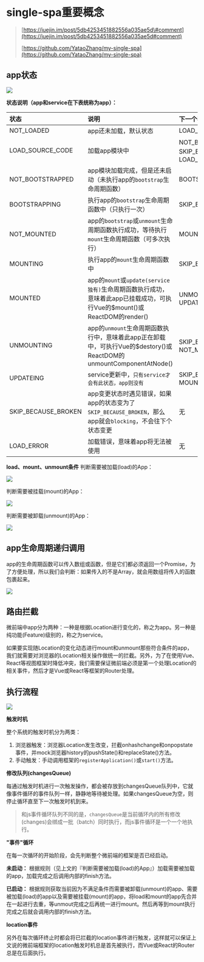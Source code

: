 # single-spa重要概念

> [https://juejin.im/post/5db4253451882556a035ae5d\#comment](https://juejin.im/post/5db4253451882556a035ae5d#comment)
>
> [https://github.com/YataoZhang/my-single-spa](https://github.com/YataoZhang/my-single-spa)

## app状态

![](../.gitbook/assets/image%20%2858%29.png)

**状态说明（app和service在下表统称为app）：**

| 状态 | 说明 | 下一个状态 |
| :--- | :--- | :--- |
| NOT\_LOADED | app还未加载，默认状态 | LOAD\_SOURCE\_CODE |
| LOAD\_SOURCE\_CODE | 加载app模块中 | NOT\_BOOTSTRAPPED、SKIP\_BECAUSE\_BROKEN、LOAD\_ERROR |
| NOT\_BOOTSTRAPPED | app模块加载完成，但是还未启动（未执行app的`bootstrap`生命周期函数） | BOOTSTRAPPING |
| BOOTSTRAPPING | 执行app的`bootstrap`生命周期函数中（只执行一次） | SKIP\_BECAUSE\_BROKEN |
| NOT\_MOUNTED | app的`bootstrap`或`unmount`生命周期函数执行成功，等待执行`mount`生命周期函数（可多次执行） | MOUNTING |
| MOUNTING | 执行app的`mount`生命周期函数中 | SKIP\_BECAUSE\_BROKEN |
| MOUNTED | app的`mount`或`update(service独有)`生命周期函数执行成功，意味着此app已挂载成功，可执行Vue的$mount\(\)或ReactDOM的render\(\) | UNMOUNTING、UPDATEING |
| UNMOUNTING | app的`unmount`生命周期函数执行中，意味着此app正在卸载中，可执行Vue的$destory\(\)或ReactDOM的unmountComponentAtNode\(\) | SKIP\_BECAUSE\_BROKEN、NOT\_MOUNTED |
| UPDATEING | service更新中，`只有service才会有此状态，app则没有` | SKIP\_BECAUSE\_BROKEN、MOUNTED |
| SKIP\_BECAUSE\_BROKEN | app变更状态时遇见错误，如果app的状态变为了`SKIP_BECAUSE_BROKEN`，那么app就会`blocking`，不会往下个状态变更 | 无 |
| LOAD\_ERROR | 加载错误，意味着app将无法被使用 | 无 |

**load、mount、unmount条件** 判断需要被加载\(load\)的App：

![](../.gitbook/assets/image%20%2814%29.png)

判断需要被挂载\(mount\)的App：

![](../.gitbook/assets/image%20%28122%29.png)

判断需要被卸载\(unmount\)的App：

![](../.gitbook/assets/image%20%2892%29.png)

## app生命周期递归调用

app的生命周期函数可以传入数组或函数，但是它们都必须返回一个Promise，为了方便处理，所以我们会判断：如果传入的不是Array，就会用数组将传入的函数包裹起来。

![](../.gitbook/assets/image%20%28155%29.png)

## 路由拦截

微前端中app分为两种：一种是根据Location进行变化的，称之为app。另一种是纯功能\(Feature\)级别的，称之为service。

如果要实现随Location的变化动态进行mount和unmount那些符合条件的app，我们就需要对浏览器的Location相关操作做统一的拦截。另外，为了在使用Vue、React等视图框架时降低冲突，我们需要保证微前端必须是第一个处理Location的相关事件，然后才是Vue或React等框架的Router处理。

## 执行流程

![](../.gitbook/assets/image%20%28130%29.png)

**触发时机**

整个系统的触发时机分为两类：

1. 浏览器触发：浏览器Location发生改变，拦截onhashchange和onpopstate事件，并mock浏览器history的pushState\(\)和replaceState\(\)方法。
2. 手动触发：手动调用框架的`registerApplication()`或`start()`方法。

**修改队列\(changesQueue\)**

每通过触发时机进行一次触发操作，都会被存放到changesQueue队列中，它就像事件循环的事件队列一样，静静地等待被处理。如果changesQueue为空，则停止循环直至下一次触发时机到来。

> 和js事件循环队列不同的是，`changesQueue`是当前循环内的所有修改\(changes\)会绑成一批（batch）同时执行，而js事件循环是一个一个地执行。

**"事件"循环**

在每一次循环的开始阶段，会先判断整个微前端的框架是否已经启动。

**未启动：** 根据规则（见上文的『判断需要被加载\(load\)的App』）加载需要被加载的app，加载完成之后调用内部的finish方法。

**已启动：** 根据规则获取当前因为不满足条件而需要被卸载\(unmount\)的app、需要被加载\(load\)的app以及需要被挂载\(mount\)的app，将load和mount的app先合并在一起进行去重，等unmout完成之后再统一进行mount。然后再等到mount执行完成之后就会调用内部的finish方法。

**location事件**

另外在每次循环终止时都会将已拦截的location事件进行触发，这样就可以保证上文说的微前端框架的location触发时机总是首先被执行，而Vue或React的Router总是在后面执行。

